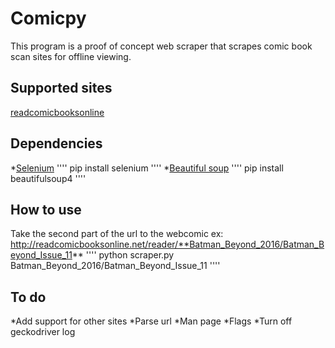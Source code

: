 # Comicpy
This program is a proof of concept web scraper that scrapes comic book scan sites for offline viewing.

## Supported sites
[readcomicbooksonline](http://readcomicbooksonline.net)

## Dependencies
*[Selenium](http://selenium-python.readthedocs.io/installation.html#)
''''
pip install selenium
''''
*[Beautiful soup](https://www.crummy.com/software/BeautifulSoup/bs4/doc/)
''''
pip install beautifulsoup4
''''

## How to use
Take the second part of the url to the webcomic ex: http://readcomicbooksonline.net/reader/**Batman_Beyond_2016/Batman_Beyond_Issue_11**
''''
python scraper.py Batman_Beyond_2016/Batman_Beyond_Issue_11
''''

## To do
*Add support for other sites
*Parse url 
*Man page
*Flags
*Turn off geckodriver log